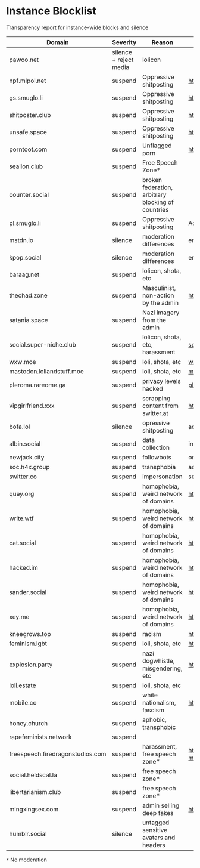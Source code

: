 # Instance Blocklist
Transparency report for instance-wide blocks and silence

| Domain          | Severity | Reason                 | More informations |
| --------------- | -------- | ---------------------- | ----------------- |
| pawoo.net | silence + reject media | lolicon | |
| npf.mlpol.net | suspend | Oppressive shitposting | https://github.com/WitchesTown/InstanceInternals/blob/master/Blocklist.md |
| gs.smuglo.li | suspend | Oppressive shitposting | https://github.com/nolanlawson/blocked-on-mastodon
| shitposter.club | suspend  | Oppressive shitposting | https://github.com/nolanlawson/blocked-on-mastodon
| unsafe.space | suspend | Oppressive shitposting | https://github.com/nolanlawson/blocked-on-mastodon
| porntoot.com | suspend | Unflagged porn | https://github.com/nolanlawson/blocked-on-mastodon
| sealion.club | suspend | Free Speech Zone* | 
| counter.social | suspend | broken federation, arbitrary blocking of countries
| pl.smuglo.li | suspend | Oppressive shitposting | Added a pleroma instance on top of the existing gnu social one, apparently
| mstdn.io | silence | moderation differences | enabling neuroatypical-prejudiced memes and emojis
| kpop.social | silence | moderation differences | enabling neuroatypical-prejudiced memes and emojis
| baraag.net | suspend | lolicon, shota, etc |
| thechad.zone | suspend | Masculinist, non-action by the admin | http://telegra.ph/Instances-to-silencesuspend-on-Mastodon-06-23
| satania.space | suspend | Nazi imagery from the admin |
| social.super-niche.club | suspend | lolicon, shota, etc, harassment | [social.super-niche.club on blockchain](https://github.com/dzuk-mutant/blockchain/blob/master/list/instances/social_super-niche_club/social_super-niche_club.md)
| wxw.moe | suspend | loli, shota, etc | [wxw.moe on blockchain](https://github.com/dzuk-mutant/blockchain/blob/master/list/list.md#illustrated-sexualised-depictions-of-people-who-appear-to-be-minors)
| mastodon.loliandstuff.moe | suspend | loli, shota, etc | [mastodon.loliandstuff.moe on blockchain](https://github.com/dzuk-mutant/blockchain/blob/master/list/list.md#illustrated-sexualised-depictions-of-people-who-appear-to-be-minors)
| pleroma.rareome.ga | suspend | privacy levels hacked | [pleroma.rareoma.ga](https://github.com/dzuk-mutant/blockchain/blob/master/list/list.md#securityprivacy-risks)
| vipgirlfriend.xxx | suspend | scrapping content from switter.at | https://switter.at/@switter/100438111942557217
| bofa.lol | silence | opressive shitposting | admin harasses other and created a wiki to harass people
| albin.social | suspend | data collection | instance created with the intent of serving ads, says it will colect data
| newjack.city | suspend | followbots | only follow bots, no real content, seems to be collecting data
| soc.h4x.group | suspend | transphobia | admin keeps harassing other people from time to time
| switter.co | suspend | impersonation | seems like wants to get some users from having the same domain as switter.at
| quey.org | suspend | homophobia, weird network of domains | https://masto.donte.com.br/@status/101029237114034512
| write.wtf | suspend | homophobia, weird network of domains | https://masto.donte.com.br/@status/101029237114034512
| cat.social | suspend | homophobia, weird network of domains | https://masto.donte.com.br/@status/101029237114034512
| hacked.im | suspend | homophobia, weird network of domains | https://masto.donte.com.br/@status/101029237114034512
| sander.social | suspend | homophobia, weird network of domains | https://masto.donte.com.br/@status/101029237114034512
| xey.me | suspend | homophobia, weird network of domains | https://masto.donte.com.br/@status/101029237114034512
| kneegrows.top | suspend | racism | https://masto.donte.com.br/@status/101064422652855227
| feminism.lgbt | suspend | loli, shota, etc | https://masto.donte.com.br/@status/101221249085248077
| explosion.party | suspend | nazi dogwhistle, misgendering, etc | https://masto.donte.com.br/@status/101221292909115764
| loli.estate | suspend | loli, shota, etc |
| mobile.co | suspend | white nationalism, fascism | https://github.com/dzuk-mutant/blockchain/blob/master/list/instances/mobile_co/mobile_co.md
| honey.church | suspend | aphobic, transphobic |
| rapefeminists.network | suspend | |
| freespeech.firedragonstudios.com | suspend | harassment, free speech zone* | https://github.com/dzuk-mutant/blockchain/blob/master/list/instances/freespeech_firedragonstudios_com/freespeech_firedragonstudios_com.md
| social.heldscal.la | suspend | free speech zone* |
| libertarianism.club | suspend | free speech zone* |
| mingxingsex.com | suspend | admin selling deep fakes | https://masto.donte.com.br/@romariorios/101485537937341381
| humblr.social | silence | untagged sensitive avatars and headers |

`*` No moderation

